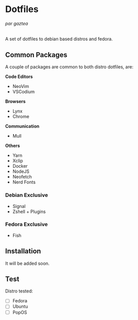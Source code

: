 # Dotfiles
###### par gaztea

A set of dotfiles to debian based distros and fedora. 

## Common Packages
A couple of packages are common to both distro dotfiles, are:

**Code Editors**
- NeoVim
- VSCodium

**Browsers**
- Lynx
- Chrome

**Communication**
- Mull

**Others**
- Yarn
- Xclip
- Docker
- NodeJS
- Neofetch
- Nerd Fonts

### Debian Exclusive
- Signal
- Zshell + Plugins

### Fedora Exclusive
- Fish

## Installation
It will be added soon.

## Test
Distro tested:
- [ ] Fedora
- [ ] Ubuntu
- [ ] PopOS
